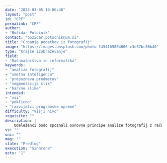 ```yaml
---
date: "2024-03-05 10:06:40"
layout: "post"
id: "CPF"
permalink: "CPF"
author:
- "Božidar Potočnik"
contact: "bozidar.potocnik@um.si"
title: "Črpanje podatkov iz fotografij"
image: "https://images.unsplash.com/photo-1454165804606-c3d57bc86b40"
type: "Krajše izobraževanje"
field:
- "Računalništvo in informatika"
keywords:
- "analiza fotografij"
- "umetna inteligenca"
- "prepoznava predmetov"
- "segmentacija slik"
- "barvne slike"
intended:
- "vsi"
- "poklicno"
- "razvijalci programske opreme"
difficulty: "Višji nivo"
requisite: ""
description: |
    Udeleženci bodo spoznali osnovne principe analize fotografij z računalnikom, principe analize fotografij z umetno inteligenco, pripravo, vrednotenje in uporabo kompleksnejših modelov umetne inteligence. V okviru osnovnih principov bodo spoznali predstavitev barvnih fotografij in slik v računalniških sistemih, osnovne operacije nad fotografijami kot so konvolucija, pragovne operacije, maskiranje in rezanje. V principih analize fotografij z umetno inteligenco bodo spoznali pogosto uporabljanje tehnike prepoznave predmetov, detekcije predmetov v sliki in segmentacije zanimivih elementov. V kombinaciji z osnovnimi operacijami bodo udeleženci analizirali vidne lastnosti elementov v fotografijah. Njihovo znanje bodo pokazali z uporabo pripravljenih modelov umetne inteligence, katere bodo vgradili v lastno programsko opremo ter jih prilagodili in optimizirali za lastne probleme. Spoznali bodo tudi pristope prilagajanja teh metod na lastne probleme.
vs: ""
uni: ""
mag: ""
state: "Predlog"
execution: "Sinhrona"
ects: "1"
---
```


